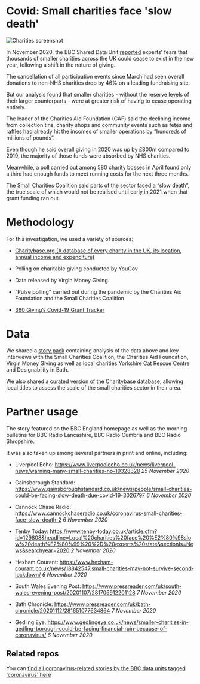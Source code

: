 # Covid: Small charities face 'slow death'

![Charities screenshot](https://user-images.githubusercontent.com/61186777/100229347-0090a000-2f1c-11eb-98c2-953d93802a7e.png)

In November 2020, the BBC Shared Data Unit [reported](https://www.bbc.co.uk/news/uk-54754902) experts' fears that thousands of smaller charities across the UK could cease to exist in the new year, following a shift in the nature of giving.

The cancellation of all participation events since March had seen overall donations to non-NHS charities drop by 46% on a leading fundraising site.

But our analysis found that smaller charities - without the reserve levels of their larger counterparts - were at greater risk of having to cease operating entirely.

The leader of the Charities Aid Foundation (CAF) said the declining income from collection tins, charity shops and community events such as fetes and raffles had already hit the incomes of smaller operations by “hundreds of millions of pounds”.

Even though he said overall giving in 2020 was up by £800m compared to 2019, the majority of those funds were absorbed by NHS charities. 

Meanwhile, a poll carried out among 580 charity bosses in April found only a third had enough funds to meet running costs for the next three months.

The Small Charities Coalition said parts of the sector faced a “slow death”, the true scale of which would not be realised until early in 2021 when that grant funding ran out. 

# Methodology
For this investigation, we used a variety of sources: 

- [Charitybase.org (A database of every charity in the UK, its location, annual income and expenditure)](https://charitybase.uk/chc)

- Polling on charitable giving conducted by YouGov

- Data released by Virgin Money Giving.

- “Pulse polling” carried out during the pandemic by the Charities Aid Foundation and the Small Charities Coalition

- [360 Giving’s Covid-19 Grant Tracker](https://covidtracker.threesixtygiving.org/?exclude=True)

# Data

We shared a [story pack](https://docs.google.com/document/d/1qfeYxoxRU9gwi5HUA1sKW2S9a9OPZyDQr96hUp6OCrU/edit?usp=sharing) containing analysis of the data above and key interviews with the Small Charities Coalition, the Charities Aid Foundation, Virgin Money Giving as well as local charities Yorkshire Cat Rescue Centre and Designability in Bath. 

We also shared a [curated version of the Charitybase database](https://docs.google.com/spreadsheets/d/1SLjgJKOd_QpzqkPVcQFPa7G9qDS-s1J4Zc8jWcRdzjM/edit?usp=sharing), allowing local titles to assess the scale of the small charities sector in their area. 

# Partner usage

The story featured on the BBC England homepage as well as the morning bulletins for BBC Radio Lancashire, BBC Radio Cumbria and BBC Radio Shropshire.

It was also taken up among several partners in print and online, including:

- Liverpool Echo: https://www.liverpoolecho.co.uk/news/liverpool-news/warning-many-small-charities-no-19328328 *25 November 2020*

- Gainsborough Standard: https://www.gainsboroughstandard.co.uk/news/people/small-charities-could-be-facing-slow-death-due-covid-19-3026797 *6 November 2020*

- Cannock Chase Radio: https://www.cannockchaseradio.co.uk/coronavirus-small-charities-face-slow-death-2 *6 November 2020*

- Tenby Today: https://www.tenby-today.co.uk/article.cfm?id=129808&headline=Local%20charities%20face%20%E2%80%98slow%20death%E2%80%99%20%2D%20experts%20state&sectionIs=News&searchyear=2020 *2 November 2020*

- Hexham Courant: https://www.hexham-courant.co.uk/news/18842547.small-charities-may-not-survive-second-lockdown/ *6 November 2020*

- South Wales Evening Post: https://www.pressreader.com/uk/south-wales-evening-post/20201107/281706912201128 *7 November 2020*

- Bath Chronicle: https://www.pressreader.com/uk/bath-chronicle/20201112/281651077634864 *7 November 2020*

- Gedling Eye: https://www.gedlingeye.co.uk/news/smaller-charities-in-gedling-borough-could-be-facing-financial-ruin-because-of-coronavirus/ *6 November 2020*

## Related repos

You can [find all coronavirus-related stories by the BBC data units tagged 'coronavirus' here](https://github.com/search?q=topic%3Acoronavirus+org%3ABBC-Data-Unit&type=Repositories)




